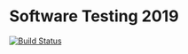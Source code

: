 # Software Testing 2019

[![Build Status](https://travis-ci.org/qetu970954/NCTU_ST_Final.svg?branch=master)](https://travis-ci.org/qetu970954/NCTU_ST_Final)
